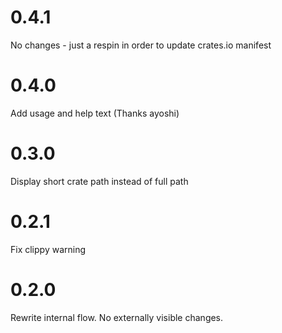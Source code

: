 # 0.4.1

No changes - just a respin in order to update crates.io manifest

# 0.4.0

Add usage and help text (Thanks ayoshi)

# 0.3.0

Display short crate path instead of full path

# 0.2.1

Fix clippy warning

# 0.2.0

Rewrite internal flow. No externally visible changes.
